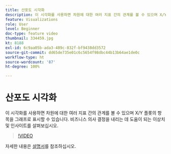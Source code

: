 ```yaml
---
title: 산포도 시각화
description: 이 시각화를 사용하면 차원에 대한 여러 지표 간의 관계를 볼 수 있으며 X/Y 플롯의 항목을 그래프로 표시할 수 있습니다. 비즈니스 의사 결정을 내리는 데 도움이 되는 이상치 및 인사이트를 살펴보십시오.
feature: Visualizations
role: User
level: Beginner
doc-type: feature video
thumbnail: 334459.jpg
kt: 8188
exl-id: 6c9aa05b-ada3-489c-832f-bf9438dd3572
source-git-commit: dd65de735e01c6c5654f98dbc44b13b64ae1de0c
workflow-type: ht
source-wordcount: '87'
ht-degree: 100%

---
```


# 산포도 시각화

이 시각화를 사용하면 차원에 대한 여러 지표 간의 관계를 볼 수 있으며 X/Y 플롯의 항목을 그래프로 표시할 수 있습니다. 비즈니스 의사 결정을 내리는 데 도움이 되는 이상치 및 인사이트를 살펴보십시오.

>[!VIDEO](https://video.tv.adobe.com/v/334459/?quality=12&learn=on)

자세한 내용은 [설명서](https://experienceleague.adobe.com/docs/analytics/analyze/analysis-workspace/visualizations/scatterplot.html?lang=ko)를 참조하십시오.
